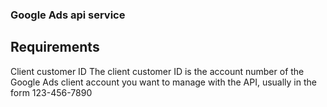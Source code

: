 ### Google Ads api service

## Requirements

Client customer ID
The client customer ID is the account number of the Google Ads client account you want to manage with the API, usually in the form 123-456-7890